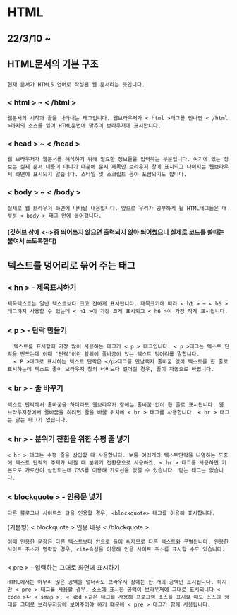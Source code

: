 # HTML
## 22/3/10 ~




## HTML문서의 기본 구조
  
### <!doctype html>
```
현재 문서가 HTML5 언어로 작성된 웹 문서라는 뜻입니다.
```

### < html > ~ < /html >
```
웹문서의 시작과 끝을 나타내는 태그입니다. 웹브라우저가 < html >태그를 만나면 < /html >까지의 소스를 읽어 HTML문법에 맞추어 브라우저에 표시합니다.
```

### < head > ~ < /head > 
 ```
 웹 브라우저가 웹문서를 해석하기 위해 필요한 정보들을 입력하는 부분입니다. 여기에 있는 정보는 실제 문서 내용이 아니기 때문에 문서 제목만 브라우저 창에 표시되고 나머지는 웹브라우저 화면에 표시되지 않습니다. 스타일 및 스크립트 등이 포함되기도 합니다. 
```

### < body > ~ < /body > 
```
실제로 웹 브라우저 화면에 나타날 내용입니다. 앞으로 우리가 공부하게 될 HTML태그들은 대부분 < body > 태그 안에 들어갑니다.
```

#### (깃허브 상에 <~>중 띄어쓰지 않으면 출력되지 않아 띄어썼으니 실제로 코드를 쓸때는 붙여서 쓰도록한다)



## 텍스트를 덩어리로 묶어 주는 태그

### < hn > - 제목표시하기
```
제목텍스트는 일반 텍스트보다 크고 진하게 표시됩니다. 제목크기에 따라 < h1 > ~ < h6 >태그까지 사용할 수 있는데 < h1 >이 가장 크게 표시되고 < h6 >이 가장 작게 표시됩니다.
```

### < p > - 단락 만들기
```
  텍스트를 표시할때 가장 많이 사용하는 태그가 < p > 태그입니다. < p >태그는 텍스트 단락을 만드는데 이때 '단락'이란 앞뒤에 줄바꿈이 있는 텍스트 덩어리를 말합니다.
  < P >태그로 표시하는 텍스트 단락은 </p>태그를 만날땎지 줄바꿈 없이 텍스트를 한 줄로 표시하는데 텍스트 줄이 브라우저 창의 너비보다 길어질 경우, 줄이 자동으로 바뀝니다.
```

### < br > - 줄 바꾸기
```
텍스트 단락에서 줄바꿈을 하더라도 웹브라우저 창에는 줄바꿈 없이 한 줄로 표시됩니다. 웹 브라우저창에서 줄바꿈을 하려면 줄을 바꿀 위치에 < br > 태그를 사용합니다. < br > 태그는 닫는 태그가 없습니다.
```

### < hr > - 분위기 전환을 위한 수평 줄 넣기
```
< hr > 태그는 수평 줄을 삼입할 때 사용합니다. 보통 여러개의 텍스트단락을 나열하는 도중에 텍스트 단락의 주제가 바뀔 때 분위기 전황용으로 사용하죠. < hr > 태그를 사용하면 기본으로 가로선이 삼입되는데 CSS를 이용해 가로선을 없앨 수 있습니다. 닫는 태그는 없습니다.
```

### < blockquote > - 인용문 넣기
```
다른 블로그나 사이트의 글을 인용할 경우, <blockquote> 태그를 이용해 표시합니다.
```
(기본형) < blockquote > 인용 내용 < /blockquote >
```
이때 인용한 문장은 다른 텍스트보다 안으로 들어 써지므로 다른 텍스트와 구별됩니다. 인용한 사이트 주소가 명확할 경우, cite속성을 이용해 인용 사이트 주소를 표시할 수도 있습니다.
```

### 
< pre > - 입력하는 그대로 화면에 표시하기
```
HTML에서는 아무리 많은 공백을 넣더라도 브라우저 창에는 한 개의 공백만 표시됩니다. 하지만 < pre > 태그를 사용할 경우, 소스에 표시한 공백이 브라우저에 그대로 표시되니다 < code >나 < smap >, < kbd >같은 태그를 사용해 프로그램 소스를 표시할 때도 소스의 형태를 그대로 브라우저창에 보여주어야 하기 떄문에 < pre > 태그가 함께 사용됩니다.
```
